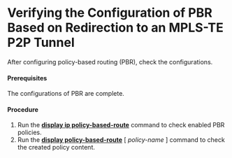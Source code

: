 Verifying the Configuration of PBR Based on Redirection to an MPLS-TE P2P Tunnel
================================================================================

After configuring policy-based routing (PBR), check the configurations.

#### Prerequisites

The configurations of PBR are complete.


#### Procedure

1. Run the [**display ip policy-based-route**](cmdqueryname=display+ip+policy-based-route) command to check enabled PBR policies.
2. Run the [**display policy-based-route**](cmdqueryname=display+policy-based-route) [ *policy-name* ] command to check the created policy content.